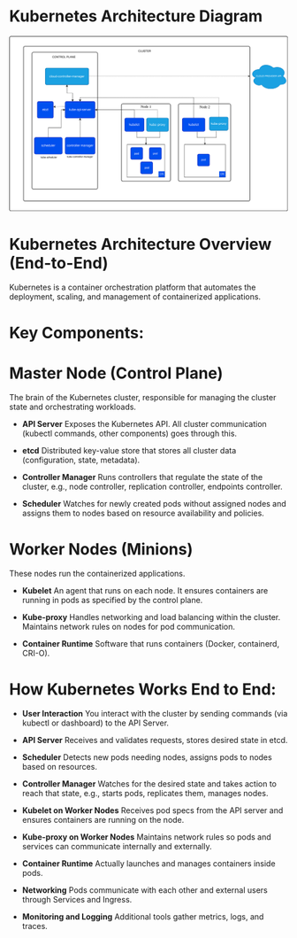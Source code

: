 # Kubernetes Architecture Diagram

![(kubernetes-cluster-architecture.svg)](kubernetes-cluster-architecture.svg)


# Kubernetes Architecture Overview (End-to-End)

Kubernetes is a container orchestration platform that automates the deployment, scaling, and management of containerized applications.

# Key Components:

# Master Node (Control Plane)
The brain of the Kubernetes cluster, responsible for managing the cluster state and orchestrating workloads.

- **API Server**
    Exposes the Kubernetes API. All cluster communication (kubectl commands, other components) goes through this.

- **etcd**
    Distributed key-value store that stores all cluster data (configuration, state, metadata).

- **Controller Manager**
    Runs controllers that regulate the state of the cluster, e.g., node controller, replication controller, endpoints controller.

- **Scheduler**
    Watches for newly created pods without assigned nodes and assigns them to nodes based on resource availability and policies.

# Worker Nodes (Minions)
These nodes run the containerized applications.

- **Kubelet**
    An agent that runs on each node. It ensures containers are running in pods as specified by the control plane.

- **Kube-proxy**
    Handles networking and load balancing within the cluster. Maintains network rules on nodes for pod communication.

- **Container Runtime**
    Software that runs containers (Docker, containerd, CRI-O).

# How Kubernetes Works End to End:
- **User Interaction**
    You interact with the cluster by sending commands (via kubectl or dashboard) to the API Server.

- **API Server**
    Receives and validates requests, stores desired state in etcd.

- **Scheduler**
    Detects new pods needing nodes, assigns pods to nodes based on resources.

- **Controller Manager**
    Watches for the desired state and takes action to reach that state, e.g., starts pods, replicates them, manages nodes.

- **Kubelet on Worker Nodes**
    Receives pod specs from the API server and ensures containers are running on the node.

- **Kube-proxy on Worker Nodes**
    Maintains network rules so pods and services can communicate internally and externally.

- **Container Runtime**
    Actually launches and manages containers inside pods.

- **Networking**
    Pods communicate with each other and external users through Services and Ingress.

- **Monitoring and Logging**
    Additional tools gather metrics, logs, and traces.